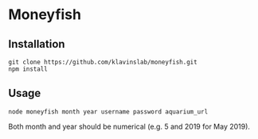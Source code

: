 # Moneyfish

## Installation

    git clone https://github.com/klavinslab/moneyfish.git
    npm install

## Usage

    node moneyfish month year username password aquarium_url

Both month and year should be numerical (e.g. 5 and 2019 for May 2019). 